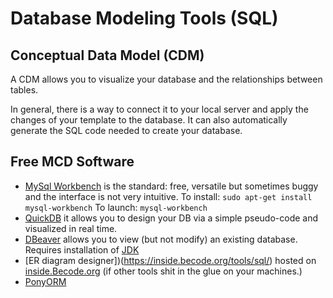 # Database Modeling Tools (SQL)

## Conceptual Data Model (CDM)

A CDM allows you to visualize your database and the relationships between tables.

In general, there is a way to connect it to your local server and apply the changes of your template to the database. It can also automatically generate the SQL code needed to create your database.

## Free MCD Software

* [MySql Workbench](https://www.mysql.com/products/workbench/)  is the standard: free, versatile but sometimes buggy and the interface is not very intuitive.
To install: `sudo apt-get install mysql-workbench`
To launch: `mysql-workbench`
* [QuickDB](https://app.quickdatabasediagrams.com/) it allows you to design your DB via a simple pseudo-code and visualized in real time.
* [DBeaver](http://dbeaver.jkiss.org/) allows you to view (but not modify) an existing database. Requires installation of  [JDK](http://www.oracle.com/technetwork/java/javase/downloads/jdk8-downloads-2133151.html)
* [ER diagram designer])(https://inside.becode.org/tools/sql/) hosted on [inside.Becode.org](https://inside.becode.org/) (if other tools shit in the glue on your machines.)
* [PonyORM](https://ponyorm.com/)
